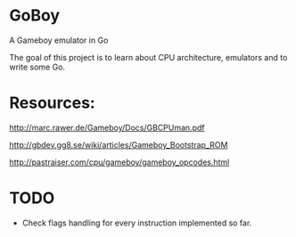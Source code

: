 # GoBoy
A Gameboy emulator in Go

The goal of this project is to learn about CPU architecture, emulators and to write some Go.

# Resources:
http://marc.rawer.de/Gameboy/Docs/GBCPUman.pdf

http://gbdev.gg8.se/wiki/articles/Gameboy_Bootstrap_ROM

http://pastraiser.com/cpu/gameboy/gameboy_opcodes.html


# TODO
*    Check flags handling for every instruction implemented so far.